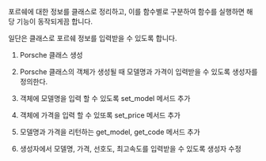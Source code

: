 포르쉐에 대한 정보를 클래스로 정리하고, 이를 함수별로 구분하여 함수를 실행하면 해당 기능이 동작되게끔 합니다. 


일단은 클래스로 포르쉐 정보를 입력받을 수 있도록 합니다. 

1. Porsche 클래스 생성

2. Porsche 클래스의 객체가 생성될 때 모델명과 가격이 입력받을 수 있도록 생성자를 정의한다. 

3. 객체에 모델명을 입력 할 수 있도록 set_model 메서드 추가

4. 객체에 가격을 입력 할 수 있또록 set_price 메서드 추가

5. 모델명과 가격을 리턴하는 get_model, get_code 메서드 추가

6. 생성자에서 모델명, 가격, 선호도, 최고속도를 입력받을 수 있도록 생성자 수정